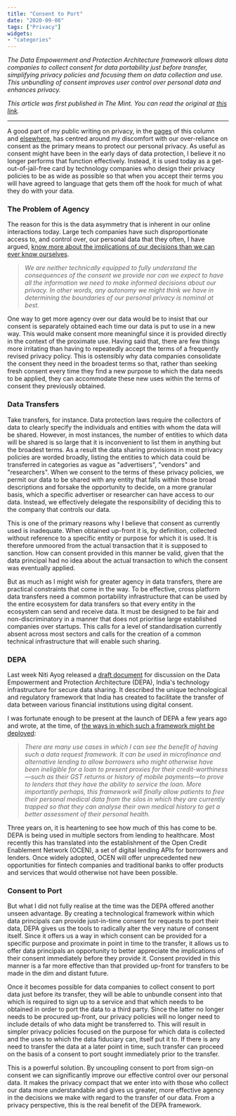 ```yaml
---
title: "Consent to Port"
date: "2020-09-08"
tags: ["Privacy"]
widgets: 
- "categories"
---
```


*The Data Empowerment and Protection Architecture framework allows data companies to collect consent for data portability just before transfer, simplifying privacy policies and focusing them on data collection and use. This unbundling of consent improves user control over personal data and enhances privacy.*
<!--more-->
*This article was first published in The Mint. You can read the original at [this link](https://www.livemint.com/opinion/columns/consent-to-port-a-new-mechanism-to-protect-our-data-11599575630615.html).*

---

A good part of my public writing on privacy, in the [pages](https://www.livemint.com/Opinion/ksxauMlxKS8UsuScPs114K/Do-away-with-consent-to-strengthen-data-privacy.html) of this column and [elsewhere](http://takshashila.org.in/takshashila-policy-research/discussion-document-beyond-consent-new-paradigm-data-protection/), has centred around my discomfort with our over-reliance on consent as the primary means to protect our personal privacy. As useful as consent might have been in the early days of data protection, I believe it no longer performs that function effectively. Instead, it is used today as a get-out-of-jail-free card by technology companies who design their privacy policies to be as wide as possible so that when you accept their terms you will have agreed to language that gets them off the hook for much of what they do with your data.

### The Problem of Agency

The reason for this is the data asymmetry that is inherent in our online interactions today. Large tech companies have such disproportionate access to, and control over, our personal data that they often, I have argued, [know more about the implications of our decisions than we can ever know ourselves](https://www.livemint.com/Industry/ufIFvlGgz6wkhN0IINP5lO/A-new-hope-for-personal-privacy.html).

> *We are neither technically equipped to fully understand the consequences of the consent we provide nor can we expect to have all the information we need to make inf­ormed decisions about our privacy. In other words, any autonomy we might think we have in determining the boundaries of our personal privacy is nominal at best.*

One way to get more agency over our data would be to insist that our consent is separately obtained each time our data is put to use in a new way. This would make consent more meaningful since it is provided directly in the context of the proximate use. Having said that, there are few things more irritating than having to repeatedly accept the terms of a frequently revised privacy policy. This is ostensibly why data companies consolidate the consent they need in the broadest terms so that, rather than seeking fresh consent every time they find a new purpose to which the data needs to be applied, they can accommodate these new uses within the terms of consent they previously obtained.

### Data Transfers

Take transfers, for instance. Data protection laws require the collectors of data to clearly specify the individuals and entities with whom the data will be shared. However, in most instances, the number of entities to which data will be shared is so large that it is inconvenient to list them in anything but the broadest terms. As a result the data sharing provisions in most privacy policies are worded broadly, listing the entities to which data could be transferred in categories as vague as "advertisers", "vendors" and "researchers". When we consent to the terms of these privacy policies, we permit our data to be shared with any entity that falls within those broad descriptions and forsake the opportunity to decide, on a more granular basis, which a specific advertiser or researcher can have access to our data. Instead, we effectively delegate the responsibility of deciding this to the company that controls our data.

This is one of the primary reasons why I believe that consent as currently used is inadequate. When obtained up-front it is, by definition, collected without reference to a specific entity or purpose for which it is used. It is therefore unmoored from the actual transaction that it is supposed to sanction. How can consent provided in this manner be valid, given that the data principal had no idea about the actual transaction to which the consent was eventually applied.

But as much as I might wish for greater agency in data transfers, there are practical constraints that come in the way. To be effective, cross platform data transfers need a common portability infrastructure that can be used by the entire ecosystem for data transfers so that every entity in the ecosystem can send and receive data. It must be designed to be fair and non-discriminatory in a manner that does not prioritise large established companies over startups. This calls for a level of standardisation currently absent across most sectors and calls for the creation of a common technical infrastructure that will enable such sharing.

### DEPA

Last week Niti Ayog released a [draft document](https://niti.gov.in/sites/default/files/2020-09/DEPA-Book_0.pdf) for discussion on the Data Empowerment and Protection Architecture (DEPA), India's technology infrastructure for secure data sharing. It described the unique technological and regulatory framework that India has created to facilitate the transfer of data between various financial institutions using digital consent.

I was fortunate enough to be present at the launch of DEPA a few years ago and wrote, at the time, of [the ways in which such a framework might be deployed](https://www.livemint.com/Opinion/1dnydV5vxstpDQQ5L8Am3H/Breaking-down-data-silos.html):

> *There are many use cases in which I can see the benefit of having such a data request framework. It can be used in microfinance and alternative lending to allow borrowers who might otherwise have been ineligible for a loan to present proxies for their credit-worthiness—such as their GST returns or history of mobile payments—to prove to lenders that they have the ability to service the loan. More importantly perhaps, this framework will finally allow patients to free their personal medical data from the silos in which they are currently trapped so that they can analyse their own medical history to get a better assessment of their personal health.*

Three years on, it is heartening to see how much of this has come to be. DEPA is being used in multiple sectors from lending to healthcare. Most recently this has translated into the establishment of the Open Credit Enablement Network (OCEN), a set of digital lending APIs for borrowers and lenders. Once widely adopted, OCEN will offer unprecedented new opportunities for fintech companies and traditional banks to offer products and services that would otherwise not have been possible.

### Consent to Port

But what I did not fully realise at the time was the DEPA offered another unseen advantage. By creating a technological framework within which data principals can provide just-in-time consent for requests to port their data, DEPA gives us the tools to radically alter the very nature of consent itself. Since it offers us a way in which consent can be provided for a specific purpose and proximate in point in time to the transfer, it allows us to offer data principals an opportunity to better appreciate the implications of their consent immediately before they provide it. Consent provided in this manner is a far more effective than that provided up-front for transfers to be made in the dim and distant future.

Once it becomes possible for data companies to collect consent to port data just before its transfer, they will be able to unbundle consent into that which is required to sign up to a service and that which needs to be obtained in order to port the data to a third party. Since the latter no longer needs to be procured up-front, our privacy policies will no longer need to include details of who data might be transferred to. This will result in simpler privacy policies focused on the purpose for which data is collected and the uses to which the data fiduciary can, itself put it to. If there is any need to transfer the data at a later point in time, such transfer can proceed on the basis of a consent to port sought immediately prior to the transfer.

This is a powerful solution. By uncoupling consent to port from sign-on consent we can significantly improve our effective control over our personal data. It makes the privacy compact that we enter into with those who collect our data more understandable and gives us greater, more effective agency in the decisions we make with regard to the transfer of our data. From a privacy perspective, this is the real benefit of the DEPA framework.

